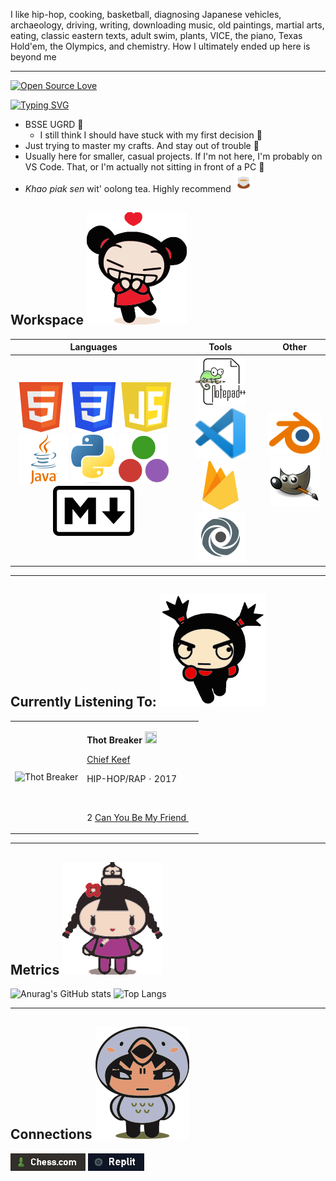 I like hip-hop, cooking, basketball, diagnosing Japanese vehicles, archaeology, driving, writing, downloading music, old paintings, martial arts, eating, classic eastern texts, adult swim, plants, VICE, the piano, Texas Hold'em, the Olympics, and chemistry. How I ultimately ended up here is beyond me
***

[![Open Source Love](https://badges.frapsoft.com/os/v2/open-source-150x25.png?v=103)](https://github.com/RoyalTomb)

[![Typing SVG](https://readme-typing-svg.herokuapp.com?font=Fira+Code&duration=4000&pause=1000&color=6C4B76&vCenter=true&width=435&lines=Wassup+%F0%9F%97%BA%EF%B8%8F)](https://git.io/typing-svg)

- BSSE UGRD :watermelon:
    - I still think I should have stuck with my first decision :tooth:
- Just trying to master my crafts. And stay out of trouble :seedling:
- Usually here for smaller, casual projects. If I'm not here, I'm probably on VS Code. That, or I'm actually not sitting in front of a PC :sunflower:
- _Khao piak sen_ wit' oolong tea. Highly recommend ![Oolong Tea](/images/oolong_tea.svg "Oolong Tea")

## Workspace ![First Heading Image](/images/h_01.svg "Welcome to my workspace")

| Languages                                                  | Tools | Other |
|    :----:                                                  |    :----:   |    :----:   |
|    [![HTML5 icon](/images/icons/html.svg "HTML5")](https://html.com/) [![CSS icon](/images/icons/css.svg "CSS3")](https://www.geeksforgeeks.org/css/) [![JavaScript icon](/images/icons/javascript.svg "JavaScript")](https://www.javascript.com/) [![Java icon](/images/icons/java.svg "Java")](https://www.java.com/en/)  [![Python icon](/images/icons/python.svg "Python")](https://www.python.org/) [![Julia icon](/images/icons/julia.svg "Julia")](https://julialang.org/) [![Markdown icon](/images/icons/markdown.svg "Markdown")](https://www.markdownguide.org/)  |    [![Notepad++ icon](/images/icons/notepad++.svg "Notepad++")](https://notepad-plus-plus.org/) [![VS Code icon](/images/icons/vs_code.svg "VS Code")](https://code.visualstudio.com/) [![Firebase icon](/images/icons/firebase.svg "Google Firebase")](https://firebase.google.com/)  [![Replit icon](/images/icons/replit.svg "Replit")](https://replit.com/)| [![Blender icon](/images/icons/blender.svg "Blender v 2.80")](https://www.blender.org/) [![GIMP icon](/images/icons/gimp.svg "GIMP 2.10.12")](https://www.gimp.org/) |
***

## Currently Listening To: ![Second Heading Image](/images/h_02.svg "What I'm listenin' to")

<table>
<tr>
<td> <img src="https://is1-ssl.mzstatic.com/image/thumb/Music116/v4/9c/8d/88/9c8d8848-8b0c-6653-68e2-add0f66a0d23/853499007308.jpg/632x632bb-60.jpg" alt="Thot Breaker" width="225" height="225"> 
</td>
<td>
<p><b>Thot Breaker </b><img src="https://help.apple.com/assets/61E8978F5D1DCE4C5971BF42/61E8978F5D1DCE4C5971BF49/en_US/b144a5415d0e593aca03b3a7e40b810e.png" width="19px" height="19px">
</p>
<a href="https://music.apple.com/us/artist/chief-keef/516663045">Chief Keef</a>
<p>
HIP-HOP/RAP · 2017
</p>
<br>
<p>
2  
<a href="https://music.apple.com/us/album/thot-breaker/1613970386?i=1613970393">
Can You Be My Friend
</a>
<img src="https://help.apple.com/assets/61E8978F5D1DCE4C5971BF42/61E8978F5D1DCE4C5971BF49/en_US/b144a5415d0e593aca03b3a7e40b810e.png" width="9px" height="9px">
</p>
</td>
</tr>
</table>

***

## Metrics ![Third Heading Image](/images/h_03.svg "See my metrics")

![Anurag's GitHub stats](https://github-readme-stats.vercel.app/api?username=RoyalTomb&theme=material-palenight&show_icons=true)  ![Top Langs](https://github-readme-stats.vercel.app/api/top-langs/?username=RoyalTomb&theme=material-palenight)
***

## Connections ![Fourth Heading Image](/images/h_04.svg "My featured connections")
[![Chess.com Connection Icon](/images/icons/c_chess.png "Chess.com")](https://www.chess.com/member/royaltomb)
[![Replit Connection Icon](/images/icons/c_replit.png "Replit")](https://replit.com/@RoyalTomb)
